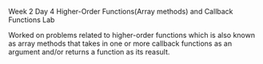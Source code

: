 Week 2 Day 4 Higher-Order Functions(Array methods) and Callback Functions Lab

Worked on problems related to higher-order functions which is also known as array methods that takes in one or more callback functions as an argument and/or returns a function as its reasult.